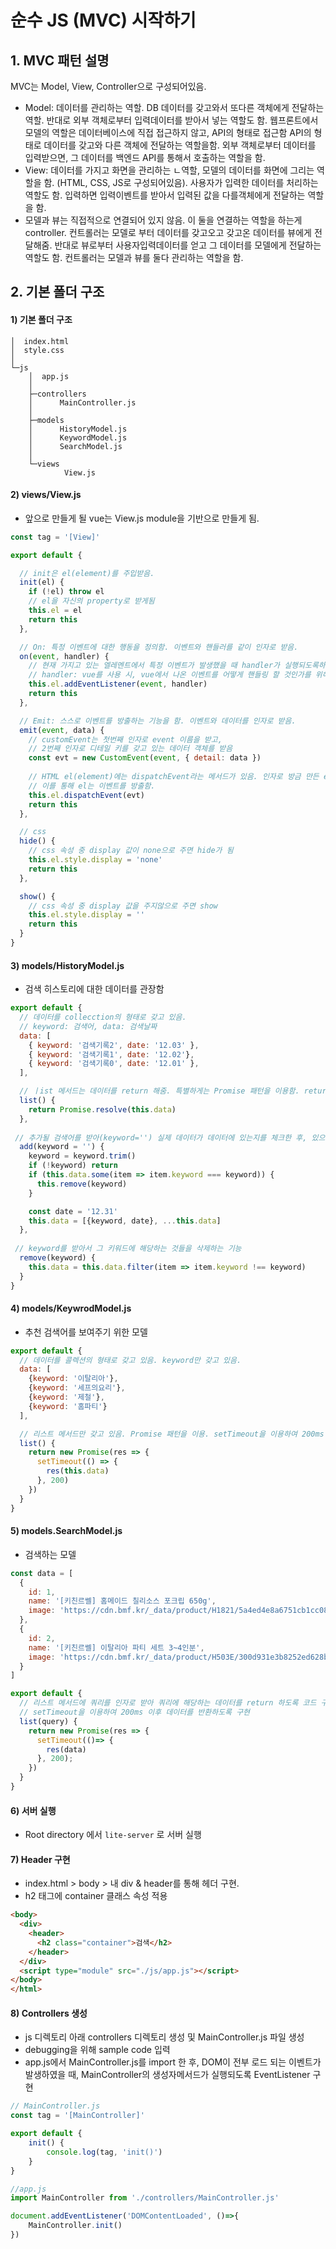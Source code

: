 # 순수 JS (MVC) 시작하기

## 1. MVC 패턴 설명

MVC는 Model, View, Controller으로 구성되어있음.

- Model: 데이터를 관리하는 역할. DB 데이터를 갖고와서 또다른 객체에게 전달하는 역할. 반대로 외부 객체로부터 입력데이터를 받아서 넣는 역할도 함.  웹프론트에서 모델의 역할은 데이터베이스에 직접 접근하지 않고, API의 형태로 접근함 API의 형태로 데이터를 갖고와 다른 객체에 전달하는 역할을함. 외부 객체로부터 데이터를 입력받으면, 그 데이터를 백엔드 API를 통해서 호출하는 역할을 함. 
- View: 데이터를 가지고 화면을 관리하는 ㄴ역할, 모델의 데이터를 화면에 그리는 역할을 함. (HTML, CSS, JS로 구성되어있음). 사용자가 입력한 데이터를 처리하는 역할도 함. 입력하면 입력이벤트를 받아서 입력된 값을 다를객체에게 전달하는 역할을 함. 
- 모델과 뷰는 직접적으로 연결되어 있지 않음. 이 둘을 연결하는 역할을 하는게 controller. 컨트롤러는 모델로 부터 데이터를 갖고오고 갖고온 데이터를 뷰에게 전달해줌. 반대로 뷰로부터 사용자입력데이터를 얻고 그 데이터를 모델에게 전달하는역할도 함. 컨트롤러는 모델과 뷰를 둘다 관리하는 역할을 함.



## 2. 기본 폴더 구조 

#### 1) 기본 폴더 구조

```
│  index.html
│  style.css
│  
└─js
    │  app.js
    │  
    ├─controllers
    │      MainController.js
    │      
    ├─models
    │      HistoryModel.js
    │      KeywordModel.js
    │      SearchModel.js
    │      
    └─views
            View.js
```



#### 2) views/View.js 

- 앞으로 만들게 될 vue는  View.js module을 기반으로 만들게 됨.

```javascript
const tag = '[View]'

export default {

  // init은 el(element)를 주입받음.
  init(el) {
    if (!el) throw el
    // el을 자신의 property로 받게됨
    this.el = el
    return this
  },

  // On: 특정 이벤트에 대한 행동을 정의함. 이벤트와 핸들러를 같이 인자로 받음. 
  on(event, handler) {
    // 현재 가지고 있는 엘레멘트에서 특정 이벤트가 발생했을 때 handler가 실행되도록하는 역할
    // handler: vue를 사용 시, vue에서 나온 이벤트를 어떻게 핸들링 할 것인가를 위해서 사용을 한 것
    this.el.addEventListener(event, handler)
    return this
  },

  // Emit: 스스로 이벤트를 방출하는 기능을 함. 이벤트와 데이터를 인자로 받음.
  emit(event, data) {
    // customEvent는 첫번째 인자로 event 이름을 받고, 
    // 2번째 인자로 디테일 키를 갖고 있는 데이터 객체를 받음
    const evt = new CustomEvent(event, { detail: data })
    
    // HTML el(element)에는 dispatchEvent라는 메서드가 있음. 인자로 방금 만든 evt 객체를 넘겨줌.
    // 이를 통해 el는 이벤트를 방출함.
    this.el.dispatchEvent(evt)
    return this
  },

  // css 
  hide() {
    // css 속성 중 display 값이 none으로 주면 hide가 됨
    this.el.style.display = 'none'
    return this
  },

  show() {
   	// css 속성 중 display 값을 주지않으로 주면 show
    this.el.style.display = ''
    return this
  }
}
```



#### 3) models/HistoryModel.js

- 검색 히스토리에 대한 데이터를 관장함

```javascript
export default {
  // 데이터를 collecction의 형태로 갖고 있음.
  // keyword: 검색어, data: 검색날짜
  data: [
    { keyword: '검색기록2', date: '12.03' },
    { keyword: '검색기록1', date: '12.02'},
    { keyword: '검색기록0', date: '12.01' },
  ],

  // ㅣist 메서드는 데이터를 return 해줌. 특별하게는 Promise 패턴을 이용함. return this.data를 하지 않고 Promise 패턴을 사용한 이유는 history 모델의 경우 서버에서 비동기로 갖고 오는 경우도 있고, 쿠키로도 데이터를 얻을 수도 있기 떄문에 공통적으로 사용하기 위해 Promise 패턴 사용
  list() {
    return Promise.resolve(this.data)
  },
  
 // 추가될 검색어를 받아(keyword='') 실제 데이터가 데이터에 있는지를 체크한 후, 있으면 삭제, 다시 날짜를 산정하여 기존데이터와 합쳐서 추가하는 기능
  add(keyword = '') {
    keyword = keyword.trim()
    if (!keyword) return 
    if (this.data.some(item => item.keyword === keyword)) {
      this.remove(keyword)
    }

    const date = '12.31'
    this.data = [{keyword, date}, ...this.data]
  },
  
 // keyword를 받아서 그 키워드에 해당하는 것들을 삭제하는 기능
  remove(keyword) {
    this.data = this.data.filter(item => item.keyword !== keyword)
  }
}
```



#### 4) models/KeywrodModel.js

- 추천 검색어를 보여주기 위한 모델

```javascript
export default {
  // 데이터를 콜렉션의 형태로 갖고 있음. keyword만 갖고 있음.
  data: [
    {keyword: '이탈리아'}, 
    {keyword: '세프의요리'}, 
    {keyword: '제철'}, 
    {keyword: '홈파티'}
  ],

  // 리스트 메서드만 갖고 있음. Promise 패턴을 이용. setTimeout을 이용하여 200ms 이후 데이터를 반환하도록 구현
  list() {
    return new Promise(res => {
      setTimeout(() => {
        res(this.data)
      }, 200)
    })
  }
}

```



#### 5) models.SearchModel.js

- 검색하는 모델

```javascript
const data = [
  {
    id: 1,
    name: '[키친르쎌] 홈메이드 칠리소스 포크립 650g',
    image: 'https://cdn.bmf.kr/_data/product/H1821/5a4ed4e8a6751cb1cc089535c000f331.jpg'
  },
  {
    id: 2,
    name: '[키친르쎌] 이탈리아 파티 세트 3~4인분',
    image: 'https://cdn.bmf.kr/_data/product/H503E/300d931e3b8252ed628b6a3c2f56936b.jpg'
  }
]

export default {
  // 리스트 메서드에 쿼리를 인자로 받아 쿼리에 해당하는 데이터를 return 하도록 코드 구현
  // setTimeout을 이용하여 200ms 이후 데이터를 반환하도록 구현
  list(query) {
    return new Promise(res => {
      setTimeout(()=> {
        res(data)
      }, 200);
    })
  }
}
```



#### 6) 서버 실행

- Root directory 에서 `lite-server` 로 서버 실행



#### 7) Header 구현

- index.html > body > 내 div & header를 통해 헤더 구현. 
- h2 태그에 container 클래스 속성 적용

```html
<body>
  <div>
    <header>
      <h2 class="container">검색</h2>
    </header>
  </div>
  <script type="module" src="./js/app.js"></script>
</body>
</html>
```

#### 

#### 8) Controllers 생성

- js 디렉토리 아래 controllers 디렉토리 생성 및 MainController.js 파일 생성
- debugging을 위해 sample code 입력
- app.js에서 MainController.js를 import 한 후, DOM이 전부 로드 되는 이벤트가 발생하였을 때, MainController의 생성자메서드가 실행되도록 EventListener 구현

```javascript
// MainController.js
const tag = '[MainController]'

export default {
    init() {
        console.log(tag, 'init()')
    }
}

//app.js
import MainController from './controllers/MainController.js'

document.addEventListener('DOMContentLoaded', ()=>{
    MainController.init()
})
```



